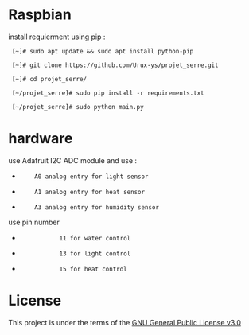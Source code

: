 # Raspbian
  install requierment using pip :
   ```
    [~]# sudo apt update && sudo apt install python-pip

    [~]# git clone https://github.com/Urux-ys/projet_serre.git

    [~]# cd projet_serre/

    [~/projet_serre]# sudo pip install -r requirements.txt

    [~/projet_serre]# sudo python main.py
   ```
 
# hardware 

 use Adafruit I2C ADC module
 and use :
 *         A0 analog entry for light sensor
 *         A1 analog entry for heat sensor
 *         A3 analog entry for humidity sensor
 use pin number 
 *                11 for water control 
 *                13 for light control 
 *                15 for heat control  


# License 
This project is under the terms of the [GNU General Public License v3.0](https://www.gnu.org/licenses/gpl-3.0.en.html)
